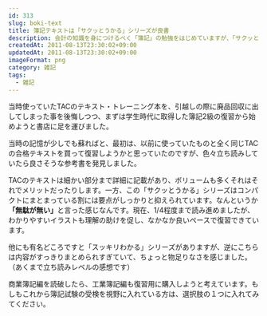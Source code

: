 ```yaml
---
id: 313
slug: boki-text
title: 簿記テキストは「サクッとうかる」シリーズが良書
description: 会計の知識を身につけるべく「簿記」の勉強をはじめていますが、「サクッとうかる」シリーズが良書でした。
createdAt: 2011-08-13T23:30:02+09:00
updatedAt: 2011-08-13T23:30:02+09:00
imageFormat: png
category: 雑記
tags:
  - 雑記
---
```


当時使っていたTACのテキスト・トレーニング本を、引越しの際に廃品回収に出してしまった事を後悔しつつ、まずは学生時代に取得した簿記2級の復習から始めようと書店に足を運びました。

当時の記憶が少しでも蘇ればと、最初は、以前に使っていたものと全く同じTACの合格テキストを買って復習しようかと思っていたのですが、色々立ち読みしていたら良さそうな参考書を発見しました。

<yomereba-link item-title="サクッとうかる日商2級商業簿記" img-file-name="boki2_500x500.png" author-name="桑原 知之" amazon-item-id="478101240X" kindle-item-id="B07V2FNV5K" rakuten-item-id="15707358"></yomereba-link>

TACのテキストは細かい部分まで詳細に記載があり、ボリュームも多くそれはそれでメリットだったりします。一方、この「サクッとうかる」シリーズはコンパクトにまとまっている割には要点がしっかりと抑えられています。なんというか<strong>「無駄が無い」</strong>と言った感じなんです。現在、1/4程度まで読み進めましたが、わかりやすいイラストも理解の助けを促し、なかなか良いペースで復習できています。

他にも有名どころですと「スッキリわかる」シリーズがありますが、逆にこちらは内容がすっきりまとめられすぎていて、ちょっと物足りなさを感じました。（あくまで立ち読みレベルの感想です）

<yomereba-link item-title="スッキリわかる 日商簿記2級 商業簿記" img-file-name="sboki2_500x500.png" author-name="滝澤 ななみ" amazon-item-id="4813296130" rakuten-item-id="16606082"></yomereba-link>

商業簿記編を読破したら、工業簿記編も復習用に購入しようと考えています。もしもこれから簿記試験の受検を視野に入れている方は、選択肢の１つに入れてみてください。
